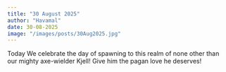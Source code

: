 ```yaml
---
title: "30 August 2025"
author: "Havamal"
date: 30-08-2025
image: "/images/posts/30Aug2025.jpg"
---
```


Today We celebrate the day of spawning to this realm of none other than our mighty axe-wielder Kjell! Give him the pagan love he deserves!